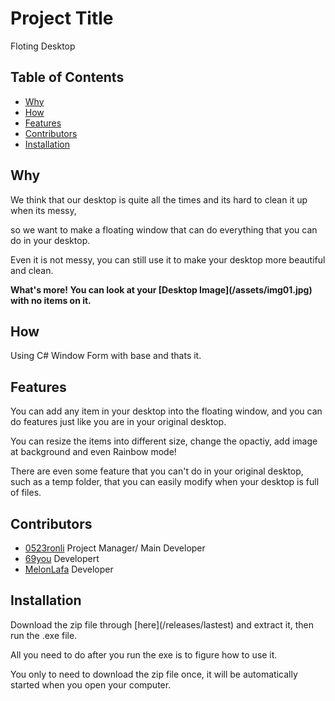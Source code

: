 # Project Title
Floting Desktop

## Table of Contents
- [Why](#why)
- [How](#how)
- [Features](#features)
- [Contributors](#contributors)
- [Installation](#installation)

## Why
<p>We think that our desktop is quite all the times and its hard to clean it up when its messy,</p>
<p>so we want to make a floating window that can do everything that you can do in your desktop.</p>
<p>Even it is not messy, you can still use it to make your desktop more beautiful and clean.</p>
<p><strong>What's more! You can look at your [Desktop Image](/assets/img01.jpg) with no items on it.</strong>

## How
Using C# Window Form with base and thats it.

## Features
<p>You can add any item in your desktop into the floating window, and you can do features just like you are in your original desktop.</p>
<p>You can resize the items into different size, change the opactiy, add image at background and even Rainbow mode!</p>
<p>There are even some feature that you can't do in your original desktop, such as a temp folder, that you can easily modify when your desktop is full of files.</p>


## Contributors
- [0523ronli](https://github.com/0523ronli/) Project Manager/ Main Developer
- [69you](https://github.com/69you/) Developert
- [MelonLafa](https://github.com/MelonLafa/) Developer

## Installation
<p>Download the zip file through [here](/releases/lastest) and extract it, then run the .exe file.</p>
<p>All you need to do after you run the exe is to figure how to use it.</p>
You only to need to download the zip file once, it will be automatically started when you open your computer.

